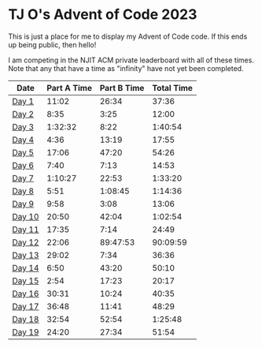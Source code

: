 # TJ O's Advent of Code 2023

This is just a place for me to display my Advent of Code code. If this ends up being public, then hello!

I am competing in the NJIT ACM private leaderboard with all of these times. Note that any that have a time as "infinity" have not yet been completed.

| Date | Part A Time | Part B Time | Total Time |
|---|---|---|---|
| [Day 1](notes/01.md) | 11:02 | 26:34 | 37:36 |
| [Day 2](notes/02.md) | 8:35 | 3:25 | 12:00 |
| [Day 3](notes/03.md) | 1:32:32 | 8:22 | 1:40:54 |
| [Day 4](notes/04.md) | 4:36 | 13:19 | 17:55 |
| [Day 5](notes/05.md) | 17:06 | 47:20 | 54:26 | 
| [Day 6](notes/06.md) | 7:40 | 7:13 | 14:53 |
| [Day 7](notes/07.md) | 1:10:27 | 22:53 | 1:33:20 |
| [Day 8](notes/08.md) | 5:51 | 1:08:45 | 1:14:36 |
| [Day 9](notes/09.md) | 9:58 | 3:08 | 13:06 |
| [Day 10](notes/10.md) | 20:50 | 42:04 | 1:02:54 |
| [Day 11](notes/11.md) | 17:35 | 7:14 | 24:49 |
| [Day 12](notes/12.md) | 22:06 | 89:47:53 | 90:09:59 |
| [Day 13](notes/13.md) | 29:02 | 7:34 | 36:36 | 
| [Day 14](notes/14.md) | 6:50 | 43:20 | 50:10 |
| [Day 15](notes/15.md) | 2:54 | 17:23 | 20:17 |
| [Day 16](notes/16.md) | 30:31 | 10:24 | 40:35 |
| [Day 17](notes/17.md) | 36:48 | 11:41 | 48:29 |
| [Day 18](notes/18.md) | 32:54 | 52:54 | 1:25:48 |
| [Day 19](notes/19.md) | 24:20 | 27:34 | 51:54 | 